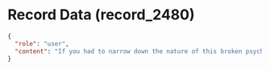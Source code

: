# Record Data (record_2480)

```json
{
  "role": "user",
  "content": "If you had to narrow down the nature of this broken psychological framework and try to articulate the parts - what would you say?"
}
```
